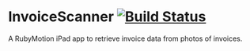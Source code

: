 InvoiceScanner [![Build Status](https://travis-ci.org/clemenshelm/InvoiceScanner.svg?branch=master)](https://travis-ci.org/clemenshelm/InvoiceScanner)
==============

A RubyMotion iPad app to retrieve invoice data from photos of invoices.
